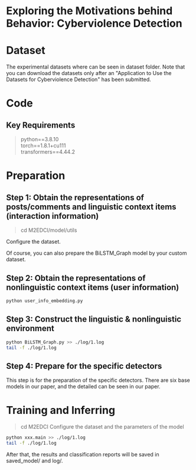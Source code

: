 # Exploring the Motivations behind Behavior: Cyberviolence Detection 

# Dataset
The experimental datasets where can be seen in dataset folder. Note that you can download the datasets only after an "Application to Use the Datasets for Cyberviolence Detection" has been submitted.

# Code

## Key Requirements

> python==3.8.10  
> torch==1.8.1+cu111  
> transformers==4.44.2 

# Preparation
## Step 1: Obtain the representations of posts/comments and linguistic context items (interaction information)

> cd M2EDCI/model/utils

Configure the dataset.

Of course, you can also prepare the BiLSTM_Graph model by your custom dataset.

## Step 2: Obtain the representations of nonlinguistic context items (user information)

```bash
python user_info_embedding.py
```

## Step 3: Construct the linguistic & nonlinguistic environment

```bash
python BiLSTM_Graph.py >> ./log/1.log
tail -f ./log/1.log
```
## Step 4: Prepare for the specific detectors

This step is for the preparation of the specific detectors. There are six base models in our paper, and the detailed can be seen in our paper.


# Training and Inferring

> cd M2EDCI
Configure the dataset and the parameters of the model

```bash
python xxx.main >> ./log/1.log
tail -f ./log/1.log
```
After that, the results and classification reports will be saved in saved_model/ and log/.

